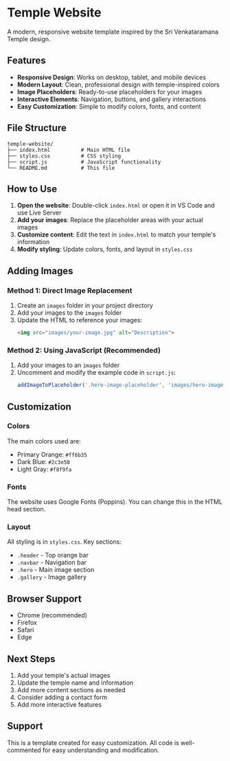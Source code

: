 # Temple Website

A modern, responsive website template inspired by the Sri Venkataramana Temple design.

## Features

- **Responsive Design**: Works on desktop, tablet, and mobile devices
- **Modern Layout**: Clean, professional design with temple-inspired colors
- **Image Placeholders**: Ready-to-use placeholders for your images
- **Interactive Elements**: Navigation, buttons, and gallery interactions
- **Easy Customization**: Simple to modify colors, fonts, and content

## File Structure

```
temple-website/
├── index.html          # Main HTML file
├── styles.css          # CSS styling
├── script.js           # JavaScript functionality
└── README.md           # This file
```

## How to Use

1. **Open the website**: Double-click `index.html` or open it in VS Code and use Live Server
2. **Add your images**: Replace the placeholder areas with your actual images
3. **Customize content**: Edit the text in `index.html` to match your temple's information
4. **Modify styling**: Update colors, fonts, and layout in `styles.css`

## Adding Images

### Method 1: Direct Image Replacement
1. Create an `images` folder in your project directory
2. Add your images to the `images` folder
3. Update the HTML to reference your images:
   ```html
   <img src="images/your-image.jpg" alt="Description">
   ```

### Method 2: Using JavaScript (Recommended)
1. Add your images to an `images` folder
2. Uncomment and modify the example code in `script.js`:
   ```javascript
   addImageToPlaceholder('.hero-image-placeholder', 'images/hero-image.jpg', 'Main Temple Image');
   ```

## Customization

### Colors
The main colors used are:
- Primary Orange: `#ff6b35`
- Dark Blue: `#2c3e50`
- Light Gray: `#f8f9fa`

### Fonts
The website uses Google Fonts (Poppins). You can change this in the HTML head section.

### Layout
All styling is in `styles.css`. Key sections:
- `.header` - Top orange bar
- `.navbar` - Navigation bar
- `.hero` - Main image section
- `.gallery` - Image gallery

## Browser Support

- Chrome (recommended)
- Firefox
- Safari
- Edge

## Next Steps

1. Add your temple's actual images
2. Update the temple name and information
3. Add more content sections as needed
4. Consider adding a contact form
5. Add more interactive features

## Support

This is a template created for easy customization. All code is well-commented for easy understanding and modification.
